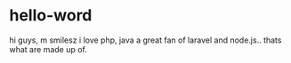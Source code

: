 # hello-word

hi guys, m smilesz i love php, java a great fan of laravel and node.js.. thats what are made up of.
